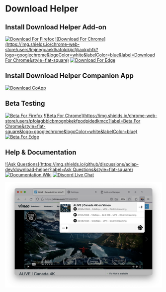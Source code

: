 # Download Helper

## Install Download Helper Add-on

[![Download For Firefox](https://img.shields.io/amo/dw/video-downloadhelper?label=Download%20For%20Firefox&labelColor=red&logo=Firefox&logoColor=white&style=flat-square)](https://addons.mozilla.org/firefox/addon/video-downloadhelper)
[![Download For Chrome](https://img.shields.io/chrome-web-store/users/lmjnegcaeklhafolokijcfjliaokphfk?logo=googlechrome&logoColor=white&labelColor=blue&label=Download For Chrome&style=flat-square)](https://chrome.google.com/webstore/detail/video-downloadhelper/lmjnegcaeklhafolokijcfjliaokphfk)
[![Download For Edge](https://img.shields.io/badge/Download_For_Edge-purple?style=flat-square&logo=microsoftedge&logoColor=white)](https://microsoftedge.microsoft.com/addons/detail/video-downloadhelper/jmkaglaafmhbcpleggkmaliipiilhldn)

## Install Download Helper Companion App

[![Download CoApp](https://img.shields.io/badge/download-coapp-orange?style=flat-square&logoColor=orange)](https://www.downloadhelper.net/install-coapp-v2)

## Beta Testing

[![Beta For Firefox](https://img.shields.io/badge/Beta_For_Firefox-red?logo=firefox&logoColor=white&style=flat-square)](https://www.downloadhelper.net/firefox/betas)
[![Beta For Chrome](https://img.shields.io/chrome-web-store/users/pfoiagbblcbmognbkekfpodpidedkmcc?label=Beta For Chrome&style=flat-square&logo=googlechrome&logoColor=white&labelColor=blue)](https://chromewebstore.google.com/detail/video-downloadhelper-beta/pfoiagbblcbmognbkekfpodpidedkmcc)
[![Beta For Edge](https://img.shields.io/badge/Beta_For_Edge-purple?style=flat-square&logo=microsoftedge&logoColor=white)](https://microsoftedge.microsoft.com/addons/detail/video-downloadhelper-beta/fojefjolbhfidomcaelhceoldmmpcaga)

## Help & Documentation

[![Ask Questions](https://img.shields.io/github/discussions/aclap-dev/download-helper?label=Ask Questions&style=flat-square)](https://github.com/aclap-dev/download-helper/discussions)
[![Documentation Wiki](https://img.shields.io/badge/documentation-wiki-red?style=flat-square&logoColor=orange)](https://github.com/aclap-dev/download-helper/wiki)
[![Discord Live Chat](https://img.shields.io/badge/-Discord-5865F2?logo=Discord&logoColor=white&style=flat-square)](https://discord.gg/5unMGyBgSk)

[![](assets/screenshot.png)](https://downloadhelper.net)

